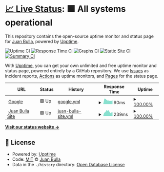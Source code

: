 # [📈 Live Status](https://jubul.github.io/upptime): <!--live status--> **🟩 All systems operational**

This repository contains the open-source uptime monitor and status page for [Juan Bulla](https://jubul.ar), powered by [Upptime](https://github.com/upptime/upptime).

[![Uptime CI](https://github.com/jubul/upptime/workflows/Uptime%20CI/badge.svg)](https://github.com/jubul/upptime/actions?query=workflow%3A%22Uptime+CI%22)
[![Response Time CI](https://github.com/jubul/upptime/workflows/Response%20Time%20CI/badge.svg)](https://github.com/jubul/upptime/actions?query=workflow%3A%22Response+Time+CI%22)
[![Graphs CI](https://github.com/jubul/upptime/workflows/Graphs%20CI/badge.svg)](https://github.com/jubul/upptime/actions?query=workflow%3A%22Graphs+CI%22)
[![Static Site CI](https://github.com/jubul/upptime/workflows/Static%20Site%20CI/badge.svg)](https://github.com/jubul/upptime/actions?query=workflow%3A%22Static+Site+CI%22)
[![Summary CI](https://github.com/jubul/upptime/workflows/Summary%20CI/badge.svg)](https://github.com/jubul/upptime/actions?query=workflow%3A%22Summary+CI%22)

With [Upptime](https://upptime.js.org), you can get your own unlimited and free uptime monitor and status page, powered entirely by a GitHub repository. We use [Issues](https://github.com/jubul/upptime/issues) as incident reports, [Actions](https://github.com/jubul/upptime/actions) as uptime monitors, and [Pages](https://jubul.github.io/upptime) for the status page.

<!--start: status pages-->
<!-- This summary is generated by Upptime (https://github.com/upptime/upptime) -->
<!-- Do not edit this manually, your changes will be overwritten -->
<!-- prettier-ignore -->
| URL | Status | History | Response Time | Uptime |
| --- | ------ | ------- | ------------- | ------ |
| <img alt="" src="https://icons.duckduckgo.com/ip3/www.google.com.ico" height="13"> [Google](https://www.google.com) | 🟩 Up | [google.yml](https://github.com/jubul/upptime/commits/HEAD/history/google.yml) | <details><summary><img alt="Response time graph" src="./graphs/google/response-time-week.png" height="20"> 90ms</summary><br><a href="https://jubul.github.io/upptime/history/google"><img alt="Response time 110" src="https://img.shields.io/endpoint?url=https%3A%2F%2Fraw.githubusercontent.com%2Fjubul%2Fupptime%2FHEAD%2Fapi%2Fgoogle%2Fresponse-time.json"></a><br><a href="https://jubul.github.io/upptime/history/google"><img alt="24-hour response time 84" src="https://img.shields.io/endpoint?url=https%3A%2F%2Fraw.githubusercontent.com%2Fjubul%2Fupptime%2FHEAD%2Fapi%2Fgoogle%2Fresponse-time-day.json"></a><br><a href="https://jubul.github.io/upptime/history/google"><img alt="7-day response time 90" src="https://img.shields.io/endpoint?url=https%3A%2F%2Fraw.githubusercontent.com%2Fjubul%2Fupptime%2FHEAD%2Fapi%2Fgoogle%2Fresponse-time-week.json"></a><br><a href="https://jubul.github.io/upptime/history/google"><img alt="30-day response time 113" src="https://img.shields.io/endpoint?url=https%3A%2F%2Fraw.githubusercontent.com%2Fjubul%2Fupptime%2FHEAD%2Fapi%2Fgoogle%2Fresponse-time-month.json"></a><br><a href="https://jubul.github.io/upptime/history/google"><img alt="1-year response time 111" src="https://img.shields.io/endpoint?url=https%3A%2F%2Fraw.githubusercontent.com%2Fjubul%2Fupptime%2FHEAD%2Fapi%2Fgoogle%2Fresponse-time-year.json"></a></details> | <details><summary><a href="https://jubul.github.io/upptime/history/google">100.00%</a></summary><a href="https://jubul.github.io/upptime/history/google"><img alt="All-time uptime 100.00%" src="https://img.shields.io/endpoint?url=https%3A%2F%2Fraw.githubusercontent.com%2Fjubul%2Fupptime%2FHEAD%2Fapi%2Fgoogle%2Fuptime.json"></a><br><a href="https://jubul.github.io/upptime/history/google"><img alt="24-hour uptime 100.00%" src="https://img.shields.io/endpoint?url=https%3A%2F%2Fraw.githubusercontent.com%2Fjubul%2Fupptime%2FHEAD%2Fapi%2Fgoogle%2Fuptime-day.json"></a><br><a href="https://jubul.github.io/upptime/history/google"><img alt="7-day uptime 100.00%" src="https://img.shields.io/endpoint?url=https%3A%2F%2Fraw.githubusercontent.com%2Fjubul%2Fupptime%2FHEAD%2Fapi%2Fgoogle%2Fuptime-week.json"></a><br><a href="https://jubul.github.io/upptime/history/google"><img alt="30-day uptime 100.00%" src="https://img.shields.io/endpoint?url=https%3A%2F%2Fraw.githubusercontent.com%2Fjubul%2Fupptime%2FHEAD%2Fapi%2Fgoogle%2Fuptime-month.json"></a><br><a href="https://jubul.github.io/upptime/history/google"><img alt="1-year uptime 99.98%" src="https://img.shields.io/endpoint?url=https%3A%2F%2Fraw.githubusercontent.com%2Fjubul%2Fupptime%2FHEAD%2Fapi%2Fgoogle%2Fuptime-year.json"></a></details>
| <img alt="" src="https://icons.duckduckgo.com/ip3/jubul.ar.ico" height="13"> [Juan Bulla Site](https://jubul.ar) | 🟩 Up | [juan-bulla-site.yml](https://github.com/jubul/upptime/commits/HEAD/history/juan-bulla-site.yml) | <details><summary><img alt="Response time graph" src="./graphs/juan-bulla-site/response-time-week.png" height="20"> 239ms</summary><br><a href="https://jubul.github.io/upptime/history/juan-bulla-site"><img alt="Response time 236" src="https://img.shields.io/endpoint?url=https%3A%2F%2Fraw.githubusercontent.com%2Fjubul%2Fupptime%2FHEAD%2Fapi%2Fjuan-bulla-site%2Fresponse-time.json"></a><br><a href="https://jubul.github.io/upptime/history/juan-bulla-site"><img alt="24-hour response time 209" src="https://img.shields.io/endpoint?url=https%3A%2F%2Fraw.githubusercontent.com%2Fjubul%2Fupptime%2FHEAD%2Fapi%2Fjuan-bulla-site%2Fresponse-time-day.json"></a><br><a href="https://jubul.github.io/upptime/history/juan-bulla-site"><img alt="7-day response time 239" src="https://img.shields.io/endpoint?url=https%3A%2F%2Fraw.githubusercontent.com%2Fjubul%2Fupptime%2FHEAD%2Fapi%2Fjuan-bulla-site%2Fresponse-time-week.json"></a><br><a href="https://jubul.github.io/upptime/history/juan-bulla-site"><img alt="30-day response time 262" src="https://img.shields.io/endpoint?url=https%3A%2F%2Fraw.githubusercontent.com%2Fjubul%2Fupptime%2FHEAD%2Fapi%2Fjuan-bulla-site%2Fresponse-time-month.json"></a><br><a href="https://jubul.github.io/upptime/history/juan-bulla-site"><img alt="1-year response time 231" src="https://img.shields.io/endpoint?url=https%3A%2F%2Fraw.githubusercontent.com%2Fjubul%2Fupptime%2FHEAD%2Fapi%2Fjuan-bulla-site%2Fresponse-time-year.json"></a></details> | <details><summary><a href="https://jubul.github.io/upptime/history/juan-bulla-site">100.00%</a></summary><a href="https://jubul.github.io/upptime/history/juan-bulla-site"><img alt="All-time uptime 98.53%" src="https://img.shields.io/endpoint?url=https%3A%2F%2Fraw.githubusercontent.com%2Fjubul%2Fupptime%2FHEAD%2Fapi%2Fjuan-bulla-site%2Fuptime.json"></a><br><a href="https://jubul.github.io/upptime/history/juan-bulla-site"><img alt="24-hour uptime 100.00%" src="https://img.shields.io/endpoint?url=https%3A%2F%2Fraw.githubusercontent.com%2Fjubul%2Fupptime%2FHEAD%2Fapi%2Fjuan-bulla-site%2Fuptime-day.json"></a><br><a href="https://jubul.github.io/upptime/history/juan-bulla-site"><img alt="7-day uptime 100.00%" src="https://img.shields.io/endpoint?url=https%3A%2F%2Fraw.githubusercontent.com%2Fjubul%2Fupptime%2FHEAD%2Fapi%2Fjuan-bulla-site%2Fuptime-week.json"></a><br><a href="https://jubul.github.io/upptime/history/juan-bulla-site"><img alt="30-day uptime 87.65%" src="https://img.shields.io/endpoint?url=https%3A%2F%2Fraw.githubusercontent.com%2Fjubul%2Fupptime%2FHEAD%2Fapi%2Fjuan-bulla-site%2Fuptime-month.json"></a><br><a href="https://jubul.github.io/upptime/history/juan-bulla-site"><img alt="1-year uptime 98.90%" src="https://img.shields.io/endpoint?url=https%3A%2F%2Fraw.githubusercontent.com%2Fjubul%2Fupptime%2FHEAD%2Fapi%2Fjuan-bulla-site%2Fuptime-year.json"></a></details>

<!--end: status pages-->

[**Visit our status website →**](https://jubul.github.io/upptime)

## 📄 License

- Powered by: [Upptime](https://github.com/upptime/upptime)
- Code: [MIT](./LICENSE) © [Juan Bulla](https://jubul.ar)
- Data in the `./history` directory: [Open Database License](https://opendatacommons.org/licenses/odbl/1-0/)

